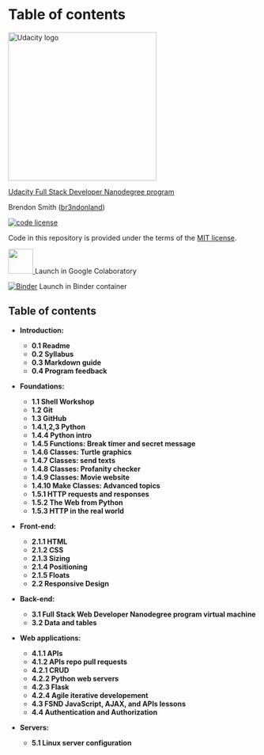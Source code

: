 # Table of contents
<a href="https://www.udacity.com/">
  <img src="https://s3-us-west-1.amazonaws.com/udacity-content/rebrand/svg/logo.min.svg" width="300" alt="Udacity logo">
</a>

[Udacity Full Stack Developer Nanodegree program](https://www.udacity.com/course/full-stack-web-developer-nanodegree--nd004)

Brendon Smith ([br3ndonland](https://github.com/br3ndonland))

[![code license](https://img.shields.io/badge/code%20license-MIT-blue.svg?longCache=true&style=for-the-badge)](https://choosealicense.com/licenses/mit/)

Code in this repository is provided under the terms of the [MIT license](https://choosealicense.com/licenses/mit/).

<a href="https://colab.research.google.com/github/br3ndonland/udacity-fsnd">
  <img width="50px" src="https://colab.research.google.com/img/colab_favicon.ico">
</a> Launch in Google Colaboratory

[![Binder](https://mybinder.org/badge.svg)](https://mybinder.org/v2/gh/br3ndonland/udacity-fsnd/master?urlpath=lab) Launch in Binder container

<strong>

## Table of contents

- Introduction:
  - 0.1 Readme
  - 0.2 Syllabus
  - 0.3 Markdown guide
  - 0.4 Program feedback

- Foundations:
  - 1.1 Shell Workshop
  - 1.2 Git
  - 1.3 GitHub
  - 1.4.1,2,3 Python
  - 1.4.4 Python intro
  - 1.4.5 Functions: Break timer and secret message
  - 1.4.6 Classes: Turtle graphics
  - 1.4.7 Classes: send texts
  - 1.4.8 Classes: Profanity checker
  - 1.4.9 Classes: Movie website
  - 1.4.10 Make Classes: Advanced topics
  - 1.5.1 HTTP requests and responses
  - 1.5.2 The Web from Python
  - 1.5.3 HTTP in the real world

- Front-end:
  - 2.1.1 HTML
  - 2.1.2 CSS
  - 2.1.3 Sizing
  - 2.1.4 Positioning
  - 2.1.5 Floats
  - 2.2 Responsive Design

- Back-end:
  - 3.1 Full Stack Web Developer Nanodegree program virtual machine
  - 3.2 Data and tables

- Web applications:
  - 4.1.1 APIs
  - 4.1.2 APIs repo pull requests
  - 4.2.1 CRUD
  - 4.2.2 Python web servers
  - 4.2.3 Flask
  - 4.2.4 Agile iterative developement
  - 4.3 FSND JavaScript, AJAX, and APIs lessons
  - 4.4 Authentication and Authorization

- Servers:
  - 5.1 Linux server configuration
<strong>
